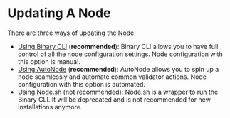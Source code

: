# Updating A Node

There are three ways of updating the Node:

* [Using Binary CLI](../installing-node/using-binary-cli.md) \(**recommended**\): Binary CLI allows you to have full control of all the node configuration settings. Node configuration with this option is manual.
* [Using AutoNode](using-autonode.md) \(**recommended**\): AutoNode allows you to spin up a node seamlessly and automate common validator actions. Node configuration with this option is automated.
* [Using Node.sh](../installing-node/using-node.sh.md) \(not recommended\): Node.sh is a wrapper to run the Binary CLI. It will be deprecated and is not recommended for new installations anymore.

